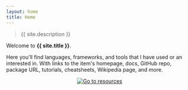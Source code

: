 ```yaml
---
layout: home
title: Home
---
```


> {{ site.description }}

Welcome to **{{ site.title }}**.

Here you'll find languages, frameworks, and tools that I have used or an interested in. With links to the item's homepage, docs, GitHub repo, package URL, tutorials, cheatsheets, Wikipedia page, and more.

<div align="center" style="padding-bottom: 1em;">
    <a href="{% link resources/index.md %}">
        <img src="https://img.shields.io/badge/All_resource_topics-blue?style=for-the-badge"
            alt="Go to resources"/>
    </a>
</div>

<!-- TODO add feature topics and use an includes file to flexbox -->
